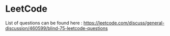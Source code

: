 # LeetCode

List of questions can be found here : https://leetcode.com/discuss/general-discussion/460599/blind-75-leetcode-questions
